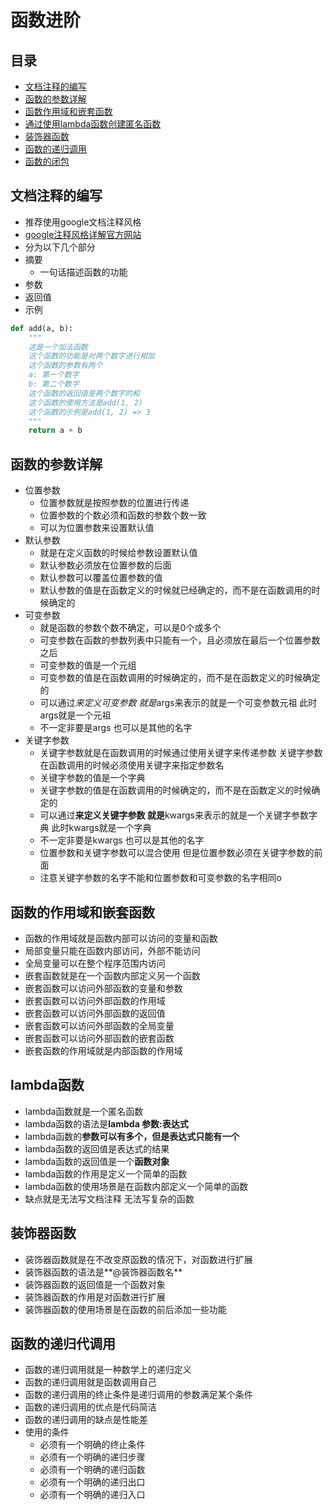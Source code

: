 # 函数进阶
## 目录
* [文档注释的编写](#文档注释的编写)
* [函数的参数详解](#函数的参数详解)
* [函数作用域和嵌套函数](#函数的作用域和嵌套函数)
* [通过使用lambda函数创建匿名函数](#lambda函数)
* [装饰器函数](#装饰器函数)
* [函数的递归调用](#函数的递归调用)
* [函数的闭包](#函数的闭包)
## 文档注释的编写
* 推荐使用google文档注释风格
* [google注释风格详解官方网站](https://sphinxcontrib-napoleon.readthedocs.io/en/latest/example_google.html)
* 分为以下几个部分
* 摘要
  * 一句话描述函数的功能
* 参数
* 返回值
* 示例
```python
def add(a, b):
    """
    这是一个加法函数
    这个函数的功能是对两个数字进行相加
    这个函数的参数有两个
    a: 第一个数字
    b: 第二个数字
    这个函数的返回值是两个数字的和
    这个函数的使用方法是add(1, 2)
    这个函数的示例是add(1, 2) => 3
    """
    return a + b
```
## 函数的参数详解
* 位置参数
    * 位置参数就是按照参数的位置进行传递
    * 位置参数的个数必须和函数的参数个数一致
    * 可以为位置参数来设置默认值
* 默认参数
    * 就是在定义函数的时候给参数设置默认值
    * 默认参数必须放在位置参数的后面
    * 默认参数可以覆盖位置参数的值
    * 默认参数的值是在函数定义的时候就已经确定的，而不是在函数调用的时候确定的
* 可变参数
    * 就是函数的参数个数不确定，可以是0个或多个
    * 可变参数在函数的参数列表中只能有一个，且必须放在最后一个位置参数之后
    * 可变参数的值是一个元组
    * 可变参数的值是在函数调用的时候确定的，而不是在函数定义的时候确定的
    * 可以通过*来定义可变参数 就是*args来表示的就是一个可变参数元祖 此时args就是一个元祖
    * 不一定非要是args 也可以是其他的名字
* 关键字参数
    * 关键字参数就是在函数调用的时候通过使用关键字来传递参数 关键字参数在函数调用的时候必须使用关键字来指定参数名
    * 关键字参数的值是一个字典
    * 关键字参数的值是在函数调用的时候确定的，而不是在函数定义的时候确定的
    * 可以通过**来定义关键字参数 就是**kwargs来表示的就是一个关键字参数字典 此时kwargs就是一个字典
    * 不一定非要是kwargs 也可以是其他的名字
    * 位置参数和关键字参数可以混合使用 但是位置参数必须在关键字参数的前面
    * 注意关键字参数的名字不能和位置参数和可变参数的名字相同o
## 函数的作用域和嵌套函数
* 函数的作用域就是函数内部可以访问的变量和函数
* 局部变量只能在函数内部访问，外部不能访问
* 全局变量可以在整个程序范围内访问
* 嵌套函数就是在一个函数内部定义另一个函数
* 嵌套函数可以访问外部函数的变量和参数
* 嵌套函数可以访问外部函数的作用域
* 嵌套函数可以访问外部函数的返回值
* 嵌套函数可以访问外部函数的全局变量
* 嵌套函数可以访问外部函数的嵌套函数
* 嵌套函数的作用域就是内部函数的作用域
## lambda函数
* lambda函数就是一个匿名函数
* lambda函数的语法是**lambda 参数:表达式**
* lambda函数的**参数可以有多个，但是表达式只能有一个**
* lambda函数的返回值是表达式的结果
* lambda函数的返回值是一个**函数对象**
* lambda函数的作用是定义一个简单的函数
* lambda函数的使用场景是在函数内部定义一个简单的函数
* 缺点就是无法写文档注释 无法写复杂的函数
## 装饰器函数
* 装饰器函数就是在不改变原函数的情况下，对函数进行扩展
* 装饰器函数的语法是**@装饰器函数名**
* 装饰器函数的返回值是一个函数对象
* 装饰器函数的作用是对函数进行扩展
* 装饰器函数的使用场景是在函数的前后添加一些功能
## 函数的递归代调用
* 函数的递归调用就是一种数学上的递归定义
* 函数的递归调用就是函数调用自己
* 函数的递归调用的终止条件是递归调用的参数满足某个条件
* 函数的递归调用的优点是代码简洁
* 函数的递归调用的缺点是性能差
* 使用的条件
    * 必须有一个明确的终止条件
    * 必须有一个明确的递归步骤
    * 必须有一个明确的递归函数
    * 必须有一个明确的递归出口
    * 必须有一个明确的递归入口

